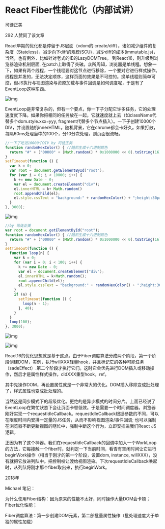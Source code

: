 # React Fiber性能优化（内部试讲）


司徒正美

292 人赞同了该文章

React早期的优化都是停留于JS层面（vdom的 create/diff），诸如减少组件的复杂度（Stateless），减少向下diff的规模(SCU)，减少diff的成本(immutable.js)，当然，也有例外，比如针对老式的IE的LazyDOMTree。 到React16，则升级到浏览器渲染机制层面, 在patch上取得了突破。众所周知，浏览器是单线程。想象一下，如果有两个线程，一个线程要对这节点进行移除，一个要对它进行样式操作。线程是并发的，无法决定顺序，这样页面的效果是不可控的。换单线程则简单可控，但JS执行与视图渲染与资原加载与事件回调是如何调度呢，于是有了EventLoop这种东西。



![img](https://pic4.zhimg.com/80/v2-6629f0023a8d415e7179bb795bf5ee87_1440w.jpg)



EventLoop是非常复杂的，但有一个要点，你一下子分配它许多任务，它的处理速度就下降。如果你把相同的任务放在一起，它就速度就上去（如className代替多个dom.style.xxx=yyy, fragment代替多个节点插入）。一下子创建10000个DIV，并设置随机innerHTML，随机背景，它在chrome都会卡好久。如果打散，每隔60ms处理当中的100个，分10分次处理，则页面很流畅。

```js
//一下了吃进10000个DIV by 司徒正美
function randomHexColor() { //随机生成十六进制颜色
  return "#" + ("00000" + (Math.random() * 0x1000000 << 0).toString(16)).substr(-6);
}
setTimeout(function () {
  var k = 0;
  var root = document.getElementById("root");
  for (var i = 0; i < 10000; i++) {
    k += new Date - 0;
    var el = document.createElement("div");
    el.innerHTML = k+ Math.random()
    root.appendChild(el);
    el.style.cssText = "background:" + randomHexColor() + ";height:30px;";
  }
}, 3000);
```



![img](https://pic3.zhimg.com/80/v2-723dcef6810d316e6b55ef5b87175b52_1440w.jpg)

```js
//by 司徒正美
var root = document.getElementById("root");
function randomHexColor() { //随机生成十六进制颜色
  return "#" + ("00000" + (Math.random() * 0x1000000 << 0).toString(16)).substr(-6);
}
setTimeout(function () {
  function loop(n) {
    var k = 0;
    for (var i = 0; i < 100; i++) {
      k += new Date - 0;
      var el = document.createElement("div");
      el.innerHTML = k+Math.random();
      root.appendChild(el);
      el.style.cssText = "background:" + randomHexColor() + ";height:30px;";
    }
    if (n) {
      setTimeout(function () {
        loop(n - 1);
      }, 40);
    }
  }
  loop(100);
}, 3000);
```



![img](https://pic2.zhimg.com/80/v2-8c0b6bbac98f0f08f2c0067c7876ff85_1440w.jpg)



![img](https://pic2.zhimg.com/80/v2-3a058ed41538b2f64bbe4fec75b54ff1_1440w.jpg)



React16的优化思想就是基于这点。由于Fiber调度算法分成两个阶段，第一个阶段创建DOM，实例，执行willXXX轻量hook，并且标记它的各种可能任务（sadeEffect）.第二个阶段才执行它们。这时它会优先进行DOM插入或移动操作，然后才是属性样式操作，didXXX重型hook，ref。

其中先操作DOM，再设置属性就是一个非常大的优化。DOM插入移除变成批处理了，样式属性也变成批处理的。

当然这是同步模式下的超级优化。更绝的是异步模式的时间分片。上面已经说了EventLoop在繁忙状态下会让页面卡顿低效。于是需要一个时间调度器。浏览器刚好实现一个requestIdleCallback。requestIdleCallback根据参数的不同，可以在限度时间内安排一定量的JS任务，从而不影响视图渲染/事件回调; 也可以强制在浏览器不断更新视图的瞎忙中，强制中断这个行为，立即安插进我们React JS逻辑。

正因为有了这个神器。我们在requestIdleCallback的回调中加入一个WorkLoop的方法，它每接触一个fiber时，就判定一下当前时间，看否有空闲时间让它进行beginWork操作（相当于刚才的第一个阶段，设置dom, instance, willXXX），没有就把它放进列队中。把控制权让渡给视图渲染。下次requestIdleCallback唤起时，从列队将刚才那个fiber取出来，执行beginWork。

2018年



Michael 笔记：

为什么使用Fiber结构：因为原来的性能不太好，同时操作大量DOM会卡顿；Fiber优化性能；

Fiber调度算法：第一步创建DOM元素，第二部批量属性操作（批处理速度大于单独的属性加载）